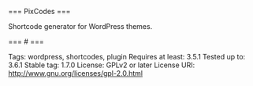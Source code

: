 === PixCodes ===

Shortcode generator for WordPress themes.

=== # ===

Tags: wordpress, shortcodes, plugin
Requires at least: 3.5.1
Tested up to: 3.6.1
Stable tag: 1.7.0
License: GPLv2 or later
License URI: http://www.gnu.org/licenses/gpl-2.0.html
